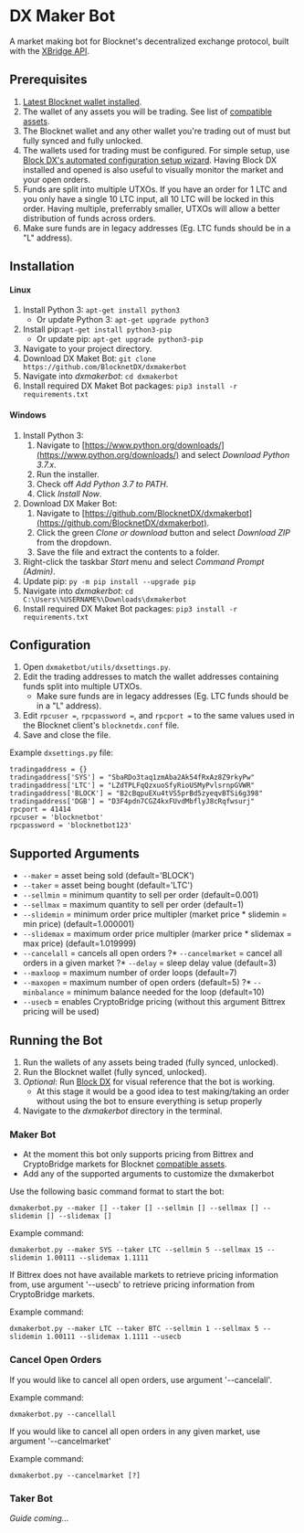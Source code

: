# DX Maker Bot
A market making bot for Blocknet's decentralized exchange protocol, built with the [XBridge API](https://api.blocknet.co).



## Prerequisites
1. [Latest Blocknet wallet installed](https://github.com/BlocknetDX/blocknet/releases/latest).
1. The wallet of any assets you will be trading. See list of [compatible assets](https://docs.blocknet.co/protocol/xbridge/compatibility/#supported-digital-assets).
1. The Blocknet wallet and any other wallet you're trading out of must but fully synced and fully unlocked.
1. The wallets used for trading must be configured. For simple setup, use [Block DX's automated configuration setup wizard](https://docs.blocknet.co/blockdx/configuration/). Having Block DX installed and opened is also useful to visually monitor the market and your open orders.
1. Funds are split into multiple UTXOs. If you have an order for 1 LTC and you only have a single 10 LTC input, all 10 LTC will be locked in this order. Having multiple, preferrably smaller, UTXOs will allow a better distribution of funds across orders.
1. Make sure funds are in legacy addresses (Eg. LTC funds should be in a "L" address).



## Installation

#### Linux
1. Install Python 3: ```apt-get install python3```
	* Or update Python 3: ```apt-get upgrade python3```
1. Install pip:```apt-get install python3-pip```
	* Or update pip: ```apt-get upgrade python3-pip```
1. Navigate to your project directory.
1. Download DX Maket Bot: ```git clone https://github.com/BlocknetDX/dxmakerbot```
1. Navigate into *dxmakerbot*: ```cd dxmakerbot```
1. Install required DX Maket Bot packages: ```pip3 install -r requirements.txt```

#### Windows
1. Install Python 3:
	1. Navigate to [https://www.python.org/downloads/](https://www.python.org/downloads/) and select *Download Python 3.7.x*.
	1. Run the installer.
	1. Check off *Add Python 3.7 to PATH*.
	1. Click *Install Now*.
1. Download DX Maker Bot:
	1. Navigate to [https://github.com/BlocknetDX/dxmakerbot](https://github.com/BlocknetDX/dxmakerbot).
	1. Click the green *Clone or download* button and select *Download ZIP* from the dropdown.
	1. Save the file and extract the contents to a folder.
1. Right-click the taskbar *Start* menu and select *Command Prompt (Admin)*.
1. Update pip: ```py -m pip install --upgrade pip```
1. Navigate into *dxmakerbot*: ```cd C:\Users\%USERNAME%\Downloads\dxmakerbot```
1. Install required DX Maket Bot packages: ```pip3 install -r requirements.txt```



## Configuration
1. Open `dxmaketbot/utils/dxsettings.py`.
1. Edit the trading addresses to match the wallet addresses containing funds split into multiple UTXOs.
	* Make sure funds are in legacy addresses (Eg. LTC funds should be in a "L" address).
1. Edit `rpcuser =`, `rpcpassword =`, and `rpcport =` to the same values used in the Blocknet client's `blocknetdx.conf` file.
1. Save and close the file. 

Example `dxsettings.py` file:

```
tradingaddress = {}
tradingaddress['SYS'] = "SbaRDo3taq1zmAba2Ak54fRxAz8Z9rkyPw"
tradingaddress['LTC'] = "LZdTPLFqQzxuoSfyRioUSMyPvlsrnpGVWR"
tradingaddress['BLOCK'] = "B2cBqpuEXu4tVS5prBd5zyeqvBTSi6g398"
tradingaddress['DGB'] = "D3F4pdn7CGZ4kxFUvdMbflyJ8cRqfwsurj"
rpcport = 41414
rpcuser = 'blocknetbot'
rpcpassword = 'blocknetbot123'
```



## Supported Arguments

* `--maker` = asset being sold (default='BLOCK')
* `--taker` = asset being bought (default='LTC')
* `--sellmin` = minimum quantity to sell per order (default=0.001)
* `--sellmax` = maximum quantity to sell per order (default=1)
* `--slidemin` = minimum order price multipler (market price * slidemin = min price) (default=1.000001)
* `--slidemax` = maximum order price multipler (marker price * slidemax = max price) (default=1.019999)
* `--cancelall` = cancels all open orders
?* `--cancelmarket` = cancel all orders in a given market
?* `--delay` = sleep delay value (default=3)
* `--maxloop` = maximum number of order loops (default=7)
* `--maxopen` = maximum number of open orders (default=5)
?* `--minbalance` = minimum balance needed for the loop (default=10)
* `--usecb` = enables CryptoBridge pricing (without this argument Bittrex pricing will be used)



## Running the Bot

1. Run the wallets of any assets being traded (fully synced, unlocked).
1. Run the Blocknet wallet (fully synced, unlocked).
1. *Optional*: Run [Block DX](https://docs.blocknet.co/blockdx/setup) for visual reference that the bot is working.
	* At this stage it would be a good idea to test making/taking an order without using the bot to ensure everything is setup properly
1. Navigate to the *dxmakerbot* directory in the terminal.

### Maker Bot
* At the moment this bot only supports pricing from Bittrex and CryptoBridge markets for Blocknet [compatible assets](https://docs.blocknet.co/protocol/xbridge/compatibility/#supported-digital-assets).
* Add any of the supported arguments to customize the dxmakerbot

Use the following basic command format to start the bot:

```
dxmakerbot.py --maker [] --taker [] --sellmin [] --sellmax [] --slidemin [] --slidemax []
```

Example command:

```
dxmakerbot.py --maker SYS --taker LTC --sellmin 5 --sellmax 15 --slidemin 1.00111 --slidemax 1.1111
```

If Bittrex does not have available markets to retrieve pricing information from, use argument '--usecb' to retrieve pricing information from CryptoBridge markets.

Example command:

```
dxmakerbot.py --maker LTC --taker BTC --sellmin 1 --sellmax 5 --slidemin 1.00111 --slidemax 1.1111 --usecb
````

### Cancel Open Orders

If you would like to cancel all open orders, use argument '--cancelall'.

Example command:

```
dxmakerbot.py --cancellall
```

If you would like to cancel all open orders in any given market, use argument '--cancelmarket'

Example command:

```
dxmakerbot.py --cancelmarket [?]
```



### Taker Bot

*Guide coming...*
